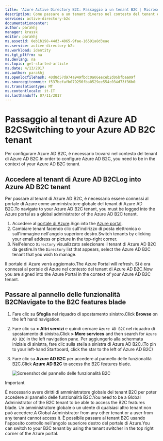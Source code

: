 ```yaml
---
title: 'Azure Active Directory B2C: Passaggio a un tenant B2C | Microsoft Docs'
description: Come passare a un tenant diverso nel contesto del tenant di Active Directory B2C
services: active-directory-b2c
documentationcenter: 
author: parakhj
manager: krassk
editor: parakhj
ms.assetid: 0eb1b198-44d3-4065-9fae-16591a8d3eae
ms.service: active-directory-b2c
ms.workload: identity
ms.tgt_pltfrm: na
ms.devlang: na
ms.topic: get-started-article
ms.date: 4/13/2017
ms.author: parakhj
ms.openlocfilehash: 40d8d57d974a949fbdc0a06eeceb2d06bfbaa09f
ms.sourcegitcommit: f537befafb079256fba0529ee554c034d73f36b0
ms.translationtype: MT
ms.contentlocale: it-IT
ms.lasthandoff: 07/11/2017
---
```

# <a name="switching-to-your-azure-ad-b2c-tenant"></a><span data-ttu-id="fe963-103">Passaggio al tenant di Azure AD B2C</span><span class="sxs-lookup"><span data-stu-id="fe963-103">Switching to your Azure AD B2C tenant</span></span>

<span data-ttu-id="fe963-104">Per configurare Azure AD B2C, è necessario trovarsi nel contesto del tenant di Azure AD B2C.</span><span class="sxs-lookup"><span data-stu-id="fe963-104">In order to configure Azure AD B2C, you need to be in the context of your Azure AD B2C tenant.</span></span>

## <a name="log-into-azure-ad-b2c-tenant"></a><span data-ttu-id="fe963-105">Accedere al tenant di Azure AD B2C</span><span class="sxs-lookup"><span data-stu-id="fe963-105">Log into Azure AD B2C tenant</span></span>

<span data-ttu-id="fe963-106">Per passare al tenant di Azure AD B2C, è necessario essere connessi al portale di Azure come amministratore globale del tenant di Azure AD B2C.</span><span class="sxs-lookup"><span data-stu-id="fe963-106">To navigate to your Azure AD B2C tenant, you must be logged into the Azure portal as a global administrator of the Azure AD B2C tenant.</span></span>

1. <span data-ttu-id="fe963-107">Accedere al [portale di Azure](http://portal.azure.com).</span><span class="sxs-lookup"><span data-stu-id="fe963-107">Sign into the [Azure portal](http://portal.azure.com).</span></span>
1. <span data-ttu-id="fe963-108">Cambiare tenant facendo clic sull'indirizzo di posta elettronica o sull'immagine nell'angolo superiore destro.</span><span class="sxs-lookup"><span data-stu-id="fe963-108">Switch tenants by clicking your email address or picture in the top-right corner.</span></span>
1. <span data-ttu-id="fe963-109">Nell'elenco `Directory` visualizzato selezionare il tenant di Azure AD B2C da gestire.</span><span class="sxs-lookup"><span data-stu-id="fe963-109">In the `Directory` list that appears, select the Azure AD B2C tenant that you wish to manage.</span></span>

<span data-ttu-id="fe963-110">Il portale di Azure verrà aggiornato.</span><span class="sxs-lookup"><span data-stu-id="fe963-110">The Azure Portal will refresh.</span></span>  <span data-ttu-id="fe963-111">Si è ora connessi al portale di Azure nel contesto del tenant di Azure AD B2C.</span><span class="sxs-lookup"><span data-stu-id="fe963-111">Now you are signed into the Azure Portal in the context of your Azure AD B2C tenant.</span></span>

## <a name="navigate-to-the-b2c-features-blade"></a><span data-ttu-id="fe963-112">Passare al pannello delle funzionalità B2C</span><span class="sxs-lookup"><span data-stu-id="fe963-112">Navigate to the B2C features blade</span></span>

1. <span data-ttu-id="fe963-113">Fare clic su **Sfoglia** nel riquadro di spostamento sinistro.</span><span class="sxs-lookup"><span data-stu-id="fe963-113">Click **Browse** on the left hand navigation.</span></span>
1. <span data-ttu-id="fe963-114">Fare clic su **> Altri servizi** e quindi cercare `Azure AD B2C` nel riquadro di spostamento di sinistra.</span><span class="sxs-lookup"><span data-stu-id="fe963-114">Click **> More services** and then search for `Azure AD B2C` in the left navigation pane.</span></span>  <span data-ttu-id="fe963-115">Per aggiungerlo alla schermata iniziale di sinistra, fare clic sulla stella a sinistra di Azure AD B2C.</span><span class="sxs-lookup"><span data-stu-id="fe963-115">(To pin to your left-hand Startboard, click the star to the left of Azure AD B2C)</span></span>
1. <span data-ttu-id="fe963-116">Fare clic su **Azure AD B2C** per accedere al pannello delle funzionalità B2C.</span><span class="sxs-lookup"><span data-stu-id="fe963-116">Click **Azure AD B2C** to access the B2C features blade.</span></span>
   
    ![Screenshot del pannello delle funzionalità B2C](./media/active-directory-b2c-get-started/b2c-browse.png)

> [!IMPORTANT]
> <span data-ttu-id="fe963-118">È necessario avere diritti di amministratore globale del tenant B2C per poter accedere al pannello delle funzionalità B2C.</span><span class="sxs-lookup"><span data-stu-id="fe963-118">You need to be a Global Administrator of the B2C tenant to be able to access the B2C features blade.</span></span> <span data-ttu-id="fe963-119">Un amministratore globale o un utente di qualsiasi altro tenant non può accedere.</span><span class="sxs-lookup"><span data-stu-id="fe963-119">A Global Administrator from any other tenant or a user from any tenant cannot access it.</span></span>  <span data-ttu-id="fe963-120">È possibile passare al tenant B2C usando l'apposito controllo nell'angolo superiore destro del portale di Azure.</span><span class="sxs-lookup"><span data-stu-id="fe963-120">You can switch to your B2C tenant by using the tenant switcher in the top right corner of the Azure portal.</span></span>
